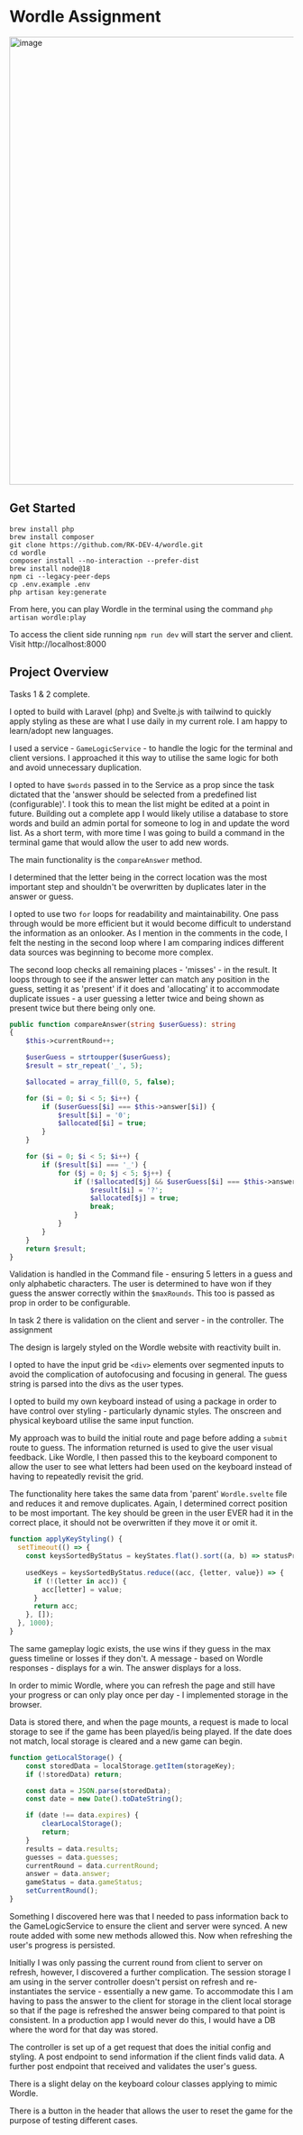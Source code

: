 # Wordle Assignment
<img width="531" height="795" alt="image" src="https://github.com/user-attachments/assets/9d259366-f3c5-44cd-9609-b44a2feda58b" />

## Get Started

```
brew install php
brew install composer
git clone https://github.com/RK-DEV-4/wordle.git
cd wordle
composer install --no-interaction --prefer-dist
brew install node@18
npm ci --legacy-peer-deps
cp .env.example .env
php artisan key:generate
```

From here, you can play Wordle in the terminal using the command 
`php artisan wordle:play`

To access the client side running ```npm run dev``` will start the server and client. Visit http://localhost:8000


## Project Overview

Tasks 1 & 2 complete.

I opted to build with Laravel (php) and Svelte.js with tailwind to quickly apply styling as these are what I use daily in my current role. I am happy to learn/adopt new languages. 

I used a service - `GameLogicService` - to handle the logic for the terminal and client versions. I approached it this way to utilise the same logic for both and avoid unnecessary duplication.

I opted to have `$words` passed in to the Service as a prop since the task dictated that the 'answer should be selected from a predefined list (configurable)'. I took this to mean the list might be edited at a point in future. Building out a complete app I would likely utilise a database to store words and build an admin portal for someone to log in and update the word list. As a short term, with more time I was going to build a command in the terminal game that would allow the user to add new words.

The main functionality is the `compareAnswer` method.

I determined that the letter being in the correct location was the most important step and shouldn't be overwritten by duplicates later in the answer or guess.

I opted to use two `for` loops for readability and maintainability. One pass through would be more efficient but it would become difficult to understand the information as an onlooker. As I mention in the comments in the code, I felt the nesting in the second loop where I am comparing indices different data sources was beginning to become more complex.

The second loop checks all remaining places - 'misses' - in the result. It loops through to see if the answer letter can match any position in the guess, setting it as 'present' if it does and 'allocating' it to accommodate duplicate issues - a user guessing a letter twice and being shown as present twice but there being only one.

```php
public function compareAnswer(string $userGuess): string
{
    $this->currentRound++;

    $userGuess = strtoupper($userGuess);
    $result = str_repeat('_', 5);

    $allocated = array_fill(0, 5, false); 

    for ($i = 0; $i < 5; $i++) {
        if ($userGuess[$i] === $this->answer[$i]) {
            $result[$i] = '0'; 
            $allocated[$i] = true; 
        } 
    }

    for ($i = 0; $i < 5; $i++) {
        if ($result[$i] === '_') { 
            for ($j = 0; $j < 5; $j++) {
                if (!$allocated[$j] && $userGuess[$i] === $this->answer[$j]) {
                    $result[$i] = '?';
                    $allocated[$j] = true;
                    break;
                } 
            }
        }
    }
    return $result;
}
```

Validation is handled in the Command file - ensuring 5 letters in a guess and only alphabetic characters. The user is determined to have won if they guess the answer correctly within the `$maxRounds`. This too is passed as prop in order to be configurable.

In task 2 there is validation on the client and server - in the controller. The assignment 

The design is largely styled on the Wordle website with reactivity built in.

I opted to have the input grid be `<div>` elements over segmented inputs to avoid the complication of autofocusing and focusing in general. The guess string is parsed into the divs as the user types.

I opted to build my own keyboard instead of using a package in order to have control over styling - particularly dynamic styles. The onscreen and physical keyboard utilise the same input function.

My approach was to build the initial route and page before adding a `submit` route to guess. The information returned is used to give the user visual feedback. Like Wordle, I then passed this to the keyboard component to allow the user to see what letters had been used on the keyboard instead of having to repeatedly revisit the grid.

The functionality here takes the same data from 'parent' `Wordle.svelte` file and reduces it and remove duplicates. Again, I determined correct position to be most important. The key should be green in the user EVER had it in the correct place, it should not be overwritten if they move it or omit it.

```js
function applyKeyStyling() {
  setTimeout(() => {
    const keysSortedByStatus = keyStates.flat().sort((a, b) => statusPriorty[b.value] - statusPriorty[a.value]);
    
    usedKeys = keysSortedByStatus.reduce((acc, {letter, value}) => {
      if (!(letter in acc)) {
        acc[letter] = value;
      }
      return acc;
    }, []);
  }, 1000);
}
```

The same gameplay logic exists, the use wins if they guess in the max guess timeline or losses if they don't. A message - based on Wordle responses - displays for a win. The answer displays for a loss.

In order to mimic Wordle, where you can refresh the page and still have your progress or can only play once per day - I implemented storage in the browser.

Data is stored there, and when the page mounts, a request is made to local storage to see if the game has been played/is being played. If the date does not match, local storage is cleared and a new game can begin.

```js
function getLocalStorage() {
    const storedData = localStorage.getItem(storageKey);
    if (!storedData) return;

    const data = JSON.parse(storedData);
    const date = new Date().toDateString();

    if (date !== data.expires) {
        clearLocalStorage();
        return;
    }
    results = data.results;
    guesses = data.guesses;
    currentRound = data.currentRound;
    answer = data.answer;
    gameStatus = data.gameStatus;
    setCurrentRound();
}
```

Something I discovered here was that I needed to pass information back to the GameLogicService to ensure the client and server were synced. A new route added with some new methods allowed this. Now when refreshing the user's progress is persisted.

Initially I was only passing the current round from client to server on refresh, however, I discovered a further complication. The session storage I am using in the server controller doesn't persist on refresh and re-instantiates the service - essentially a new game. To accommodate this I am having to pass the answer to the client for storage in the client local storage so that if the page is refreshed the answer being compared to that point is consistent. In a production app I would never do this, I would have a DB where the word for that day was stored.

The controller is set up of a get request that does the initial config and styling. A post endpoint to send information if the client finds valid data. A further post endpoint that received and validates the user's guess.

There is a slight delay on the keyboard colour classes applying to mimic Wordle.

There is a button in the header that allows the user to reset the game for the purpose of testing different cases.
